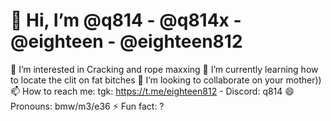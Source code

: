 # 👋 Hi, I’m @q814 - @q814x - @eighteen - @eighteen812
👀 I’m interested in Cracking and rope maxxing
🌱 I’m currently learning how to locate the clit on fat bitches
💞️ I’m looking to collaborate on your mother))
📫 How to reach me: tgk: https://t.me/eighteen812 - Discord: q814
😄 Pronouns: bmw/m3/e36
⚡ Fun fact: ?
